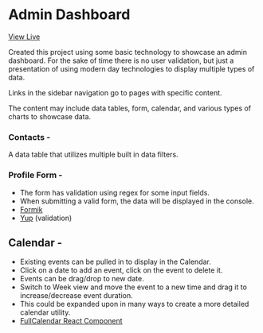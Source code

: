 # Admin Dashboard

[View Live](https://dashboard-sandy-gamma-59.vercel.app/)

Created this project using some basic technology to showcase an admin dashboard. For the sake of time there is no user validation, but just a presentation of using modern day technologies to display multiple types of data.

Links in the sidebar navigation go to pages with specific content.

The content may include data tables, form, calendar, and various types of charts to showcase data.

### Contacts -

A data table that utilizes multiple built in data filters.

### Profile Form -

- The form has validation using regex for some input fields.
- When submitting a valid form, the data will be displayed in the console.
- [Formik](https://www.npmjs.com/package/formik)
- [Yup](https://www.npmjs.com/package/yup) (validation)

## Calendar -

- Existing events can be pulled in to display in the Calendar.
- Click on a date to add an event, click on the event to delete it.
- Events can be drag/drop to new date.
- Switch to Week view and move the event to a new time and drag it to increase/decrease event duration.
- This could be expanded upon in many ways to create a more detailed calendar utility.
- [FullCalendar React Component](https://www.npmjs.com/package/@fullcalendar/react)
